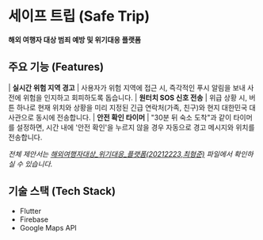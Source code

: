 
# 세이프 트립 (Safe Trip)  
**해외 여행자 대상 범죄 예방 및 위기대응 플랫폼** 

## 주요 기능 (Features)
| **실시간 위험 지역 경고** | 사용자가 위험 지역에 접근 시, 즉각적인 푸시 알림을 보내 사전에 위험을 인지하고 회피하도록 돕습니다.
| **원터치 SOS 신호 전송** | 위급 상황 시, 버튼 하나로 현재 위치와 상황을 미리 지정된 긴급 연락처(가족, 친구)와 현지 대한민국 대사관으로 동시에 전송합니다. 
| **안전 확인 타이머** | "30분 뒤 숙소 도착"과 같이 타이머를 설정하면, 시간 내에 '안전 확인'을 누르지 않을 경우 자동으로 경고 메시지와 위치를 전송합니다.


*전체 제안서는 [해외여행자대상_위기대응_플랫폼(20212223,최형준)](.doc/해외여행자대상_위기대응_플랫폼(20212223,최형준)) 파일에서 확인하실 수 있습니다.* 

## 기술 스택 (Tech Stack)
- Flutter  
- Firebase
- Google Maps API